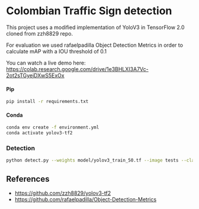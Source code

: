# Colombian Traffic Sign detection

This project uses a modified implementation of YoloV3 in TensorFlow 2.0 cloned from zzh8829 repo.

For evaluation we used rafaelpadilla Object Detection Metrics in order to calculate mAP with a IOU threshold of 0.1

You can watch a live demo here: https://colab.research.google.com/drive/1e3BHLXI3A7Vc-2ot2sTGyejDXwS5ExOx

#### Pip

```bash
pip install -r requirements.txt
```

#### Conda

```bash
conda env create -f environment.yml
conda activate yolov3-tf2
```

### Detection

```bash
python detect.py --weights model/yolov3_train_50.tf --image tests --classes data/traffic/names.txt --tiny --output output --val_dataset data/traffic.000

```


## References

- https://github.com/zzh8829/yolov3-tf2
- https://github.com/rafaelpadilla/Object-Detection-Metrics
